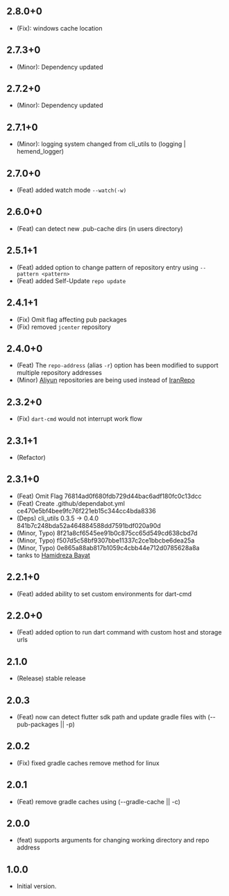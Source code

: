 ## 2.8.0+0

* (Fix): windows cache location

## 2.7.3+0

* (Minor): Dependency updated

## 2.7.2+0

* (Minor): Dependency updated

## 2.7.1+0

* (Minor): logging system changed from cli_utils to (logging | hemend_logger)

## 2.7.0+0

* (Feat) added watch mode `--watch(-w)`

## 2.6.0+0

* (Feat) can detect new .pub-cache dirs (in users directory)

## 2.5.1+1

* (Feat) added option to change pattern of repository entry using `--pattern <pattern>`
* (Feat) added Self-Update `repo update`

## 2.4.1+1

* (Fix) Omit flag affecting pub packages
* (Fix) removed `jcenter` repository

## 2.4.0+0

* (Feat) The `repo-address` (alias `-r`) option has been modified to support multiple repository addresses
* (Minor) [Aliyun](https://developer.aliyun.com/) repositories are being used instead of [IranRepo](https://iranrepo.ir/)

## 2.3.2+0

* (Fix) `dart-cmd` would not interrupt work flow

## 2.3.1+1

* (Refactor)

## 2.3.1+0

* (Feat) Omit Flag 76814ad0f680fdb729d44bac6adf180fc0c13dcc
* (Feat) Create .github/dependabot.yml ce470e5bf4bee9fc76f221eb15c344cc4bda8336
* (Deps) cli_utils 0.3.5 -> 0.4.0 841b7c248bda52a464884588dd7591bdf020a90d
* (Minor, Typo) 8f21a8cf6545ee91b0c875cc65d549cd638cbd7d
* (Minor, Typo) f507d5c58bf9307bbe11337c2ce1bbcbe6dea25a
* (Minor, Typo) 0e865a88ab817b1059c4cbb44e712d0785628a8a
* tanks to [Hamidreza Bayat](https://github.com/HrBDev)

## 2.2.1+0

* (Feat) added ability to set custom environments for dart-cmd

## 2.2.0+0

* (Feat) added option to run dart command with custom host and storage urls

## 2.1.0

* (Release) stable release

## 2.0.3

* (Feat) now can detect flutter sdk path
and update gradle files with (--pub-packages || -p)

## 2.0.2

* (Fix) fixed gradle caches remove method for linux

## 2.0.1

* (Feat) remove gradle caches using (--gradle-cache || -c)

## 2.0.0

* (feat) supports arguments for changing working directory and repo address

## 1.0.0

* Initial version.
